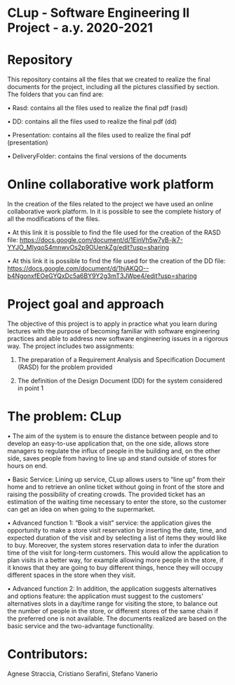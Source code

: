 # CLup - Software Engineering II Project - a.y. 2020-2021
# Repository
This repository contains all the files that we created to realize the final documents for the project, including all the pictures classified by section. 
The folders that you can find are:

•	Rasd: contains all the files used to realize the final pdf (rasd)

•	DD: contains all the files used to realize the final pdf (dd)

•	Presentation: contains all the files used to realize the final pdf (presentation)

•	DeliveryFolder: contains the final versions of the documents

# Online collaborative work platform
In the creation of the files related to the project we have used an online collaborative work platform.
In it is possible to see the complete history of all the modifications of the files.

•	At this link it is possible to find the file used for the creation of the RASD file: https://docs.google.com/document/d/1EinVh5w7yB-jk7-YYJO_MIyqoS4mnwvOs2p9OUenkZg/edit?usp=sharing

•	At this link it is possible to find the file used for the creation of the DD file: https://docs.google.com/document/d/1hjAKQO--b4NgonxfEOeGYQxDc5a6BY9Y2g3mT3JWpe4/edit?usp=sharing

# Project goal and approach

The objective of this project is to apply in practice what you learn during lectures with the purpose of becoming familiar with software engineering practices and able to address new software engineering issues in a rigorous way. The project includes two assignments:

1.	The preparation of a Requirement Analysis and Specification Document (RASD) for the problem provided

2.	The definition of the Design Document (DD) for the system considered in point 1 


# The problem: CLup
•	The aim of the system is to ensure the distance between people and to develop an easy-to-use application that, on the one side, allows store managers to regulate the influx of people in the building and, on the other side, saves people from having to line up and stand outside of stores for hours on end. 

•	Basic Service: 
Lining up service, CLup allows users to “line up” from their home and to retrieve an online ticket without going in front of the store and raising the possibility of creating crowds. The provided ticket has an estimation of the waiting time necessary to enter the store, so the customer can get an idea on when going to the supermarket.
 
•	Advanced function 1:
“Book a visit” service: the application gives the opportunity to make a store visit reservation by inserting the date, time, and expected duration of the visit and by selecting a list of items they would like to buy. Moreover, the system stores reservation data to infer the duration time of the visit for long-term customers. This would allow the application to plan visits in a better way, for example allowing more people in the store, if it knows that they are going to buy different things, hence they will occupy different spaces in the store when they visit.

•	Advanced function 2:
In addition, the application suggests alternatives and options feature: the application must suggest to the customers' alternatives slots in a day/time range for visiting the store, to balance out the number of people in the store, or different stores of the same chain if the preferred one is not available.
The documents realized are based on the basic service and the two-advantage functionality.

# Contributors:
Agnese Straccia, 
Cristiano Serafini, 
Stefano Vanerio

